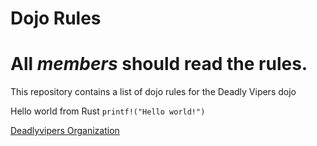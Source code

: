 Dojo Rules
==========
# **All _members_ should read the rules.**

This repository contains a list of dojo rules for the Deadly Vipers dojo

Hello world from Rust `printf!("Hello world!")`

[Deadlyvipers Organization](https://github.com/deadlyvipers)



